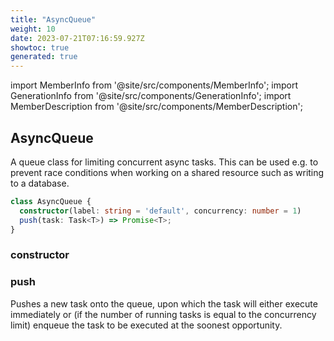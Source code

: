 ```yaml
---
title: "AsyncQueue"
weight: 10
date: 2023-07-21T07:16:59.927Z
showtoc: true
generated: true
---
```

<!-- This file was generated from the Vendure source. Do not modify. Instead, re-run the "docs:build" script -->
import MemberInfo from '@site/src/components/MemberInfo';
import GenerationInfo from '@site/src/components/GenerationInfo';
import MemberDescription from '@site/src/components/MemberDescription';


## AsyncQueue

<GenerationInfo sourceFile="packages/core/src/common/async-queue.ts" sourceLine="13" packageName="@vendure/core" />

A queue class for limiting concurrent async tasks. This can be used e.g. to prevent
race conditions when working on a shared resource such as writing to a database.

```ts title="Signature"
class AsyncQueue {
  constructor(label: string = 'default', concurrency: number = 1)
  push(task: Task<T>) => Promise<T>;
}
```

<div className="members-wrapper">

### constructor

<MemberInfo kind="method" type="(label: string = 'default', concurrency: number = 1) => AsyncQueue"   />


### push

<MemberInfo kind="method" type="(task: Task&#60;T&#62;) => Promise&#60;T&#62;"   />

Pushes a new task onto the queue, upon which the task will either execute immediately or
(if the number of running tasks is equal to the concurrency limit) enqueue the task to
be executed at the soonest opportunity.


</div>
